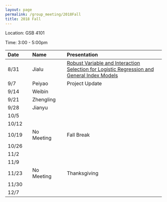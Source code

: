 ```yaml
---
layout: page
permalink: /group_meeting/2018Fall
title: 2018 Fall
---
```


Location: GSB 4101 

Time: 3:00 - 5:00pm

| Date    |   | Name      |   | Presentation |
| :---    |---| :-----      |---|:--------         |
| 8/31   |    | Jialu     |   |[Robust Variable and Interaction Selection for Logistic Regression and General Index Models]|
| 9/7     |   |Peiyao     |   |Project Update              |
| 9/14    |   |Weibin     |   |             |
| 9/21    |   |Zhengling  |   |         |
| 9/28    |   |Jianyu     |   |         |
| 10/5    |   |           |   |          |
| 10/12   |   |           |   |         |
| 10/19   |   |No Meeting |   | Fall Break    |
| 10/26   |   |           |   |         |
| 11/2    |   |           |   |         |
| 11/9    |   |           |   |         |
| 11/23   |   |No Meeting |   | Thanksgiving   |
| 11/30   |   |           |   |         |
| 12/7    |   |           |   |         |

[Robust Variable and Interaction Selection for Logistic Regression and General Index Models]: https://www.tandfonline.com/doi/pdf/10.1080/01621459.2017.1401541?needAccess=true